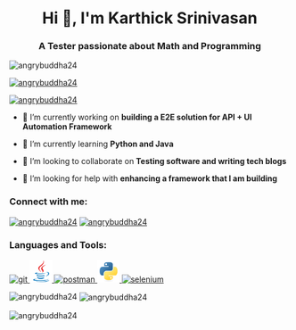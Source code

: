 <h1 align="center">Hi 👋, I'm Karthick Srinivasan</h1>
<h3 align="center">A Tester passionate about Math and Programming</h3>

<p align="left"> <img src="https://komarev.com/ghpvc/?username=angrybuddha24&label=Profile%20views&color=0e75b6&style=flat" alt="angrybuddha24" /> </p>

<p align="left"> <a href="https://github.com/ryo-ma/github-profile-trophy"><img src="https://github-profile-trophy.vercel.app/?username=angrybuddha24" alt="angrybuddha24" /></a> </p>

<p align="left"> <a href="https://twitter.com/angrybuddha24" target="blank"><img src="https://img.shields.io/twitter/follow/angrybuddha24?logo=twitter&style=for-the-badge" alt="angrybuddha24" /></a> </p>

- 🔭 I’m currently working on **building a E2E solution for API + UI Automation Framework**

- 🌱 I’m currently learning **Python and Java**

- 👯 I’m looking to collaborate on **Testing software and writing tech blogs**

- 🤝 I’m looking for help with **enhancing a framework that I am building**

<h3 align="left">Connect with me:</h3>
<p align="left">
<a href="https://dev.to/angrybuddha24" target="blank"><img align="center" src="https://cdn.jsdelivr.net/npm/simple-icons@3.0.1/icons/dev-dot-to.svg" alt="angrybuddha24" height="30" width="40" /></a>
<a href="https://twitter.com/angrybuddha24" target="blank"><img align="center" src="https://raw.githubusercontent.com/rahuldkjain/github-profile-readme-generator/master/src/images/icons/Social/twitter.svg" alt="angrybuddha24" height="30" width="40" /></a>
</p>

<h3 align="left">Languages and Tools:</h3>
<p align="left"> <a href="https://git-scm.com/" target="_blank"> <img src="https://www.vectorlogo.zone/logos/git-scm/git-scm-icon.svg" alt="git" width="40" height="40"/> </a> <a href="https://www.java.com" target="_blank"> <img src="https://raw.githubusercontent.com/devicons/devicon/master/icons/java/java-original.svg" alt="java" width="40" height="40"/> </a> <a href="https://postman.com" target="_blank"> <img src="https://www.vectorlogo.zone/logos/getpostman/getpostman-icon.svg" alt="postman" width="40" height="40"/> </a> <a href="https://www.python.org" target="_blank"> <img src="https://raw.githubusercontent.com/devicons/devicon/master/icons/python/python-original.svg" alt="python" width="40" height="40"/> </a> <a href="https://www.selenium.dev" target="_blank"> <img src="https://raw.githubusercontent.com/detain/svg-logos/780f25886640cef088af994181646db2f6b1a3f8/svg/selenium-logo.svg" alt="selenium" width="40" height="40"/> </a> </p>

<p><img align="left" src="https://github-readme-stats.vercel.app/api/top-langs?username=angrybuddha24&show_icons=true&locale=en&layout=compact" alt="angrybuddha24" /></p>

<p>&nbsp;<img align="center" src="https://github-readme-stats.vercel.app/api?username=angrybuddha24&show_icons=true&locale=en" alt="angrybuddha24" /></p>

<p><img align="center" src="https://github-readme-streak-stats.herokuapp.com/?user=angrybuddha24&" alt="angrybuddha24" /></p>
